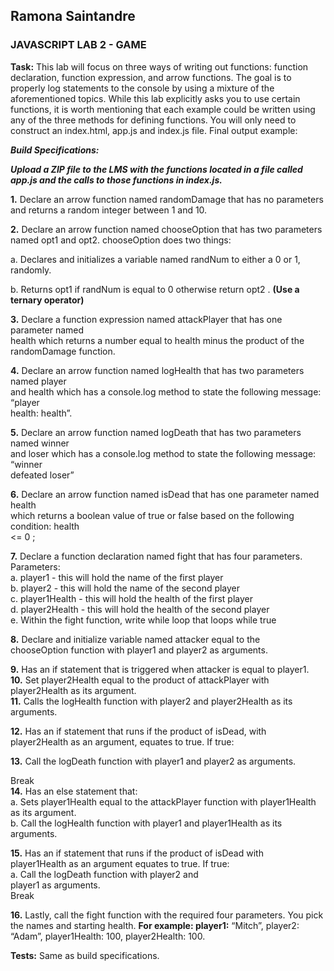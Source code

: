 ## Ramona Saintandre 
### JAVASCRIPT LAB 2 - GAME

**Task:**
 This lab will focus on three ways of writing out functions: function declaration, function
expression, and arrow functions. The goal is to properly log statements to the console by using
a mixture of the aforementioned topics. While this lab explicitly asks you to use certain
functions, it is worth mentioning that each example could be written using any of the three
methods for defining functions. You will only need to construct an index.html, app.js and
index.js file. Final output example:   

***Build Specifications:***  

***Upload a ZIP file to the LMS with the functions located in a file called app.js and the
calls to those functions in index.js.***

**1.** Declare an arrow function named randomDamage that has no parameters and returns a
random integer between 1 and 10.  





**2.** Declare an arrow function named chooseOption that has two parameters named opt1 and opt2. chooseOption does two things:



  a. Declares and initializes a variable named randNum to either a 0 or 1, randomly.  


  b. Returns opt1 if randNum is equal to 0 otherwise return opt2 . **(Use a ternary  operator)**


**3.** Declare a function expression named attackPlayer that has one parameter named  
health which returns a number equal to health minus the product of the  
randomDamage function.  




**4.** Declare an arrow function named logHealth that has two parameters named player  
and health which has a console.log method to state the following message: “player  
health: health”.  





**5.** Declare an arrow function named logDeath that has two parameters named winner  
and loser which has a console.log method to state the following message: “winner  
defeated loser”  






**6.** Declare an arrow function named isDead that has one parameter named health  
which returns a boolean value of true or false based on the following condition: health  
<= 0  ;





**7.** Declare a function declaration named fight that has four parameters.  
   Parameters:  
  a. player1 - this will hold the name of the first player  
  b. player2 - this will hold the name of the second player  
  c. player1Health - this will hold the health of the first player  
  d. player2Health - this will hold the health of the second player  
  e. Within the fight function, write    while loop that loops while true     









**8.** Declare and initialize    variable named attacker equal to the  
chooseOption function with player1 and player2 as arguments.






**9.** Has an if statement that is triggered when attacker is equal to player1.  
**10.** Set player2Health equal to the product of attackPlayer with  
player2Health as its argument.  
**11.** Calls the logHealth function with player2 and player2Health as its arguments. 






**12.** Has an if statement that runs if the product of isDead, with player2Health as an argument, equates to true. If true:







**13.** Call the logDeath function with player1 and player2 as arguments.  





Break  
**14.** Has an else statement that:  
    a. Sets player1Health equal to the attackPlayer function with  player1Health as its argument.  
    b. Call the logHealth function with player1 and player1Health as  its arguments. 






**15.** Has an if statement that runs if the product of isDead with  
player1Health as an argument equates to true. If true:  
    a. Call the logDeath function with player2 and  
player1 as arguments.  
 Break  







**16.** Lastly, call the fight function with the required four parameters. You pick the names and starting health. 
**For example: player1:**
 “Mitch”, player2: “Adam”, player1Health: 100,  player2Health: 100.  









**Tests:** Same as build specifications.
